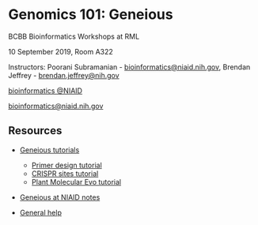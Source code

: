 # Genomics 101: Geneious

BCBB Bioinformatics Workshops at RML

10 September 2019, Room A322

Instructors: Poorani Subramanian - bioinformatics@niaid.nih.gov, Brendan Jeffrey - brendan.jeffrey@nih.gov

[bioinformatics @NIAID](https://bioinformatics.niaid.nih.gov/)

bioinformatics@niaid.nih.gov

## Resources

- [Geneious tutorials](https://www.geneious.com/tutorials/)

  - [Primer design tutorial](https://proj-bip-prod-publicread.s3.amazonaws.com/training/geneious/Primer_Design_Prime.tutorial.zip)
  - [CRISPR sites tutorial](https://proj-bip-prod-publicread.s3.amazonaws.com/training/geneious/CRISPR.tutorial.zip)
  - [Plant Molecular Evo tutorial](https://proj-bip-prod-publicread.s3.amazonaws.com/training/geneious/Plant_Molecular_Evolution.tutorial.zip)

- [Geneious at NIAID notes](notes.md)

- [General help](https://www.geneious.com/academic/resources/)

  

